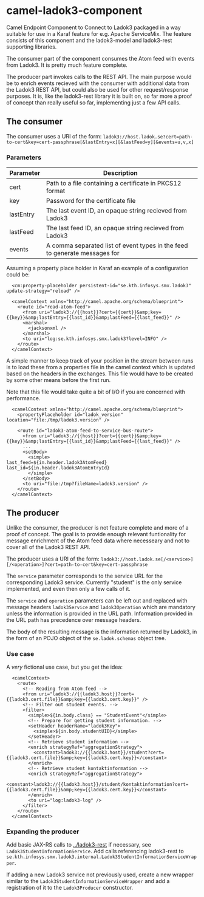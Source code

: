 # camel-ladok3-component

Camel Endpoint Component to Connect to Ladok3 packaged in a way suitable for
use in a Karaf feature for e.g. Apache ServiceMix.  The feature consists of
this component and the ladok3-model and ladok3-rest supporting libraries.

The consumer part of the component consumes the Atom feed with events from Ladok3.
It is pretty much feature complete.

The producer part invokes calls to the REST API. The main purpose would be to 
enrich events recieved with the consumer with additional data from the Ladok3 
REST API, but could also be used for other request/response purposes. 
It is, like the ladok3-rest library it is built on, so far more a proof of
concept than really useful so far, implementing just a few API calls.

## The consumer

The consumer uses a URI of the form: `ladok3://host.ladok.se?cert=path-to-cert&key=cert-passphrase[&lastEntry=x][&lastFeed=y][&events=u,v,x]`

### Parameters

| Parameter | Description |
|-----------|-------------|
| cert      | Path to a file containing a certificate in PKCS12 format |
| key       | Password for the certificate file |
| lastEntry | The last event ID, an opaque string recieved from Ladok3 |
| lastFeed  | The last feed ID, an opaque string recieved from Ladok3 |
| events    | A comma separated list of event types in the feed to generate messages for |

Assuming a property place holder in Karaf an example of a configuration could be:

```
  <cm:property-placeholder persistent-id="se.kth.infosys.smx.ladok3" update-strategy="reload" />

  <camelContext xmlns="http://camel.apache.org/schema/blueprint">
    <route id="read-atom-feed">
      <from uri="ladok3://{{host}}?cert={{cert}}&amp;key={{key}}&amp;lastEntry={{last_id}}&amp;lastFeed={{last_feed}}" />
      <marshal>
        <jacksonxml />
      </marshal>
      <to uri="log:se.kth.infosys.smx.ladok3?level=INFO" />
    </route>
  </camelContext>
```

A simple manner to keep track of your position in the stream between runs is to load these 
from a properties file in the camel context which is updated based on the headers in the exchanges.
This file would have to be created by some other means before the first run.

Note that this file would take quite a bit of I/O if you are concerned with performance.

```
  <camelContext xmlns="http://camel.apache.org/schema/blueprint">
    <propertyPlaceholder id="ladok_version" location="file:/tmp/ladok3.version" />

    <route id="ladok3-atom-feed-to-service-bus-route">
      <from uri="ladok3://{{host}}?cert={{cert}}&amp;key={{key}}&amp;lastEntry={{last_id}}&amp;lastFeed={{last_feed}}" />
      ...
      <setBody>
        <simple>
last_feed=${in.header.ladok3AtomFeed}
last_id=${in.header.ladok3AtomEntryId}
        </simple>
      </setBody>
      <to uri="file:/tmp?fileName=ladok3.version" />
    </route>
  </camelContext>
```

## The producer

Unlike the consumer, the producer is not feature complete and more of a proof of concept. The goal
is to provide enough relevant funtionality for message enrichment of the Atom feed data where
necesseary and not to cover all of the Ladok3 REST API.

The producer uses a URI of the form: `ladok3://host.ladok.se[/<service>][/<operation>]?cert=path-to-cert&key=cert-passphrase`

The `service` parameter corresponds to the service URL for the corresponding Ladok3 service. Currently "student" is
the only service implemented, and even then only a few calls of it.

The `service` and `operation` parameters can be left out and replaced with message headers `ladok3Service` and
`ladok3Operation` which are mandatory unless the information is provided in the URL path. Information provided
in the URL path has precedence over message headers.

The body of the resulting message is the information returned by Ladok3, in the form of an POJO object
of the `se.ladok.schemas` object tree.

### Use case

A *very* fictional use case, but you get the idea:

```
  <camelContext>
    <route>
      <!-- Reading from Atom feed -->
      <from uri="ladok3://{{ladok3.host}}?cert={{ladok3.cert.file}}&amp;key={{ladok3.cert.key}}" />
      <!-- Filter out student events. -->
      <filter>
        <simple>${in.body.class} == "StudentEvent"</simple>
        <!-- Prepare for getting student information. -->
        <setHeader headerName="ladok3Key">
          <simple>${in.body.studentUID}</simple>
        </setHeader>
        <!-- Retrieve student information -->
        <enrich strategyRef="aggregationStrategy">
          <constant>ladok3://{{ladok3.host}}/student?cert={{ladok3.cert.file}}&amp;key={{ladok3.cert.key}}</constant>
        </enrich>
        <!-- Retrieve student kontaktinformation -->
        <enrich strategyRef="aggregationStrategy">
          <constant>ladok3://{{ladok3.host}}/student/kontaktinformation?cert={{ladok3.cert.file}}&amp;key={{ladok3.cert.key}}</constant>
        </enrich>
        <to uri="log:ladok3-log" />
      </filter>
    </route>
  </camelContext>
```


### Expanding the producer

Add basic JAX-RS calls to [../ladok3-rest](../ladok3-rest) if necessary, see `Ladok3StudentInformationService`.
Add calls referencing ladok3-rest to
`se.kth.infosys.smx.ladok3.internal.Ladok3StudentInformationServiceWrapper`.

If adding a new Ladok3 service not previously used, create a new wrapper similar to the
`Ladok3StudentInformationServiceWrapper` and add a registration of it to the
`Ladok3Producer` constructor.